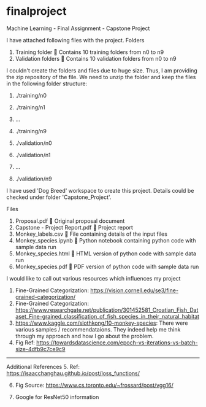 # finalproject
Machine Learning - Final Assignment - Capstone Project

I have attached following files with the project.
Folders
1.	Training folder  Contains 10 training folders from n0 to n9
2.	Validation folders  Contains 10 validation folders from n0 to n9

I couldn't create the folders and files due to huge size. Thus, I am providing the zip repository of the file. We need to unzip the folder and keep the files in the following folder structure:

1. ./training/n0 
2. ./training/n1 
3. ... 
4. ./training/n9 


1. ./validation/n0 
2. ./validation/n1 
3. ... 
4. ./validation/n9 

I have used 'Dog Breed' workspace to create this project. Details could be checked under folder 'Capstone_Project'.

Files
1.	Proposal.pdf  Original proposal document
2.	Capstone - Project Report.pdf  Project report
3.	Monkey_labels.csv  File containing details of the input files
4.	Monkey_species.ipynb  Python notebook containing python code with sample data run
5.	Monkey_species.html  HTML version of python code with sample data run
6.	Monkey_species.pdf  PDF version of python code with sample data run

I would like to call out various resources which influences my project
1. Fine-Grained Categorization: 	https://vision.cornell.edu/se3/fine-grained-categorization/
2. Fine-Grained Categorization: https://www.researchgate.net/publication/301452581_Croatian_Fish_Dataset_Fine-grained_classification_of_fish_species_in_their_natural_habitat
3. https://www.kaggle.com/slothkong/10-monkey-species: There were various samples / recommendataions. They indeed help me think through my approach and how I go about the problem.
4. Fig Ref: https://towardsdatascience.com/epoch-vs-iterations-vs-batch-size-4dfb9c7ce9c9

------------------------------------------------------------------------------------------------------------------

Additional References
5. Ref: https://isaacchanghau.github.io/post/loss_functions/

6. Fig Source: https://www.cs.toronto.edu/~frossard/post/vgg16/ 

7. Google for ResNet50 information
